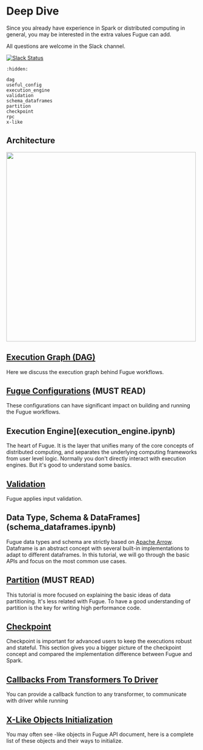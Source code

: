 # Deep Dive

Since you already have experience in Spark or distributed computing in general, you may be interested in the extra values Fugue can add.

All questions are welcome in the Slack channel.

[![Slack Status](https://img.shields.io/badge/slack-join_chat-white.svg?logo=slack&style=social)](https://join.slack.com/t/fugue-project/shared_invite/zt-jl0pcahu-KdlSOgi~fP50TZWmNxdWYQ)

```{toctree}
:hidden:

dag
useful_config
execution_engine
validation
schema_dataframes
partition
checkpoint
rpc
x-like
```

## Architecture

<img src="../../_images/architecture.svg" width="500">

## [Execution Graph (DAG)](dag.ipynb)

Here we discuss the execution graph behind Fugue workflows.


## [Fugue Configurations](useful_config.ipynb) (MUST READ)
These configurations can have significant impact on building and running the Fugue workflows.

## Execution Engine](execution_engine.ipynb)
The heart of Fugue. It is the layer that unifies many of the core concepts of distributed computing, and separates the underlying computing frameworks from user level logic. Normally you don't directly interact with execution engines. But it's good to understand some basics.

## [Validation](validation.ipynb)
Fugue applies input validation.

## Data Type, Schema & DataFrames](schema_dataframes.ipynb)
Fugue data types and schema are strictly based on [Apache Arrow](https://arrow.apache.org/docs/index.html). Dataframe is an abstract concept with several built-in implementations to adapt to different dataframes. In this tutorial, we will go through the basic APIs and focus on the most common use cases.

## [Partition](partition.ipynb) (MUST READ)
This tutorial is more focused on explaining the basic ideas of data partitioning. It's less related with Fugue. To have a good understanding of partition is the key for writing high performance code.

## [Checkpoint](checkpoint.ipynb)
Checkpoint is important for advanced users to keep the executions robust and stateful. This section gives you a bigger picture of the checkpoint concept and compared the implementation difference between Fugue and Spark.

## [Callbacks From Transformers To Driver](rpc.ipynb)
You can provide a callback function to any transformer, to communicate with driver while running

## [X-Like Objects Initialization](x-like.ipynb)
You may often see -like objects in Fugue API document, here is a complete list of these objects and their ways to initialize.